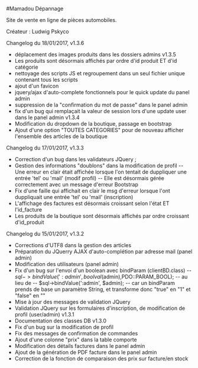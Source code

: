 #Mamadou Dépannage

Site de vente en ligne de pièces automobiles.

Créateur : Ludwig Pskyco

Changelog du 18/01/2017,
v1.3.6
- déplacement des images produits dans les dossiers admins
v1.3.5
- Les produits sont désormais affichés par ordre d'id produit ET d'id catégorie
- nettoyage des scripts JS et regroupement dans un seul fichier unique contenant tous les scripts
- ajout d'un favicon
- jquery/ajax d'auto-complete fonctionnels pour le quick update du panel admin
- suppression de la "confirmation du mot de passe" dans le panel admin
- fix d'un bug qui remplaçait la valeur de session lors d'une update user dans le panel admin
v1.3.4
- Modification du dropdown de la boutique, passage en bootstrap
- Ajout d'une option "TOUTES CATEGORIES" pour de nouveau afficher l'ensemble des articles de la boutique

Changelog du 17/01/2017,
v1.3.3
- Correction d'un bug dans les validateurs JQuery ;
- Gestion des informations "doublons" dans la modification de profil
-- Une erreur en clair était affichée lorsque l'on tentait de duppliquer une entrée 'tel' ou 'mail' (modif profil)
-- Elle est désormais gérée correctement avec un message d'erreur Bootstrap
- Fix d'une faille qui affichait en clair le msg d'erreur lorsque l'ont duppliquait une entrée 'tel' ou 'mail' (inscription)
- L'affichage des factures est désormais croissant selon l'état ET l'id_facture
- Les produits de la boutique sont désormais affichés par ordre croissant d'id_produit

Changelog du 15/01/2017,
v1.3.2
- Corrections d'UTF8 dans la gestion des articles
- Préparation du JQuerry AJAX d'auto-complétion par adresse mail (panel admin)
- Modification des utilisateurs (panel admin)
- Fix d'un bug sur l'envoi d'un boolean avec bindParam (clientBD.class)
-- $sql->bindValue(':admin', boolval($admin),PDO::PARAM_BOOL);
-- au lieu de
-- $sql->bindValue(':admin', $admin);
-- car un bindParam prends de base un paramètre String, et transforme donc "true" en "1" et "false" en ""
- Mise à jour des messages de validation JQuery
- Validation JQuery sur les formulaires d'inscription, de modification de profil (user/admin)
v1.3.1
- Documentation des classes DB
v1.3.0
- Fix d'un bug sur la modification de profil
- Fix des messages de confirmation de commandes
- Ajout d'une colonne "prix" dans la table comporte
- Modification des détails factures dans le panel admin
- Ajout de la génération de PDF facture dans le panel admin
- Correction de la fonction de comparaison des prix sur facture/en stock